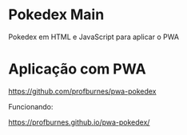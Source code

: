 # Pokedex Main
Pokedex em HTML e JavaScript para aplicar o PWA
# Aplicação com PWA
https://github.com/profburnes/pwa-pokedex

Funcionando:

https://profburnes.github.io/pwa-pokedex/

